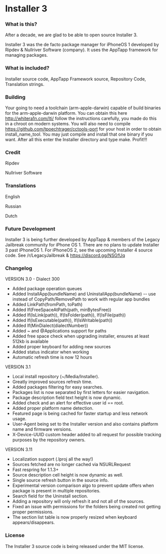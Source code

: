 # Installer 3

### What is this?

After a decade, we are glad to be able to open source Installer 3.

Installer 3 was the de facto package manager for iPhoneOS 1 developed by Ripdev & Nullriver Software (company). It uses the AppTapp framework for managing packages.

### What is included?

Installer source code, AppTapp Framework source, Repository Code, Translation strings.

### Building

Your going to need a toolchain (arm-apple-darwin) capable of build binaries for the arm-apple-darwin platform.
You can obtain this here http://whitera1n.com/lti/ follow the instructions carefully, you made do this in a chroot on modern systems.
You will also need to compile https://github.com/tpoechtrager/cctools-port for your host in order to obtain install_name_tool. You may just compile and install that one binary if you want.
After all this enter the Installer directory and type make. Profit!!!

### Credit

Ripdev

Nullriver Software

### Translations

English 

Russian 

Dutch

### Future Development

Installer 3 is being further developed by AppTapp & members of the Legacy Jailbreak community for iPhone OS 1. There are no plans to update Installer 3 past iPhoneOS 1. For iPhoneOS 2, see the upcoming Installer 4 source code. See /r/LegacyJailbreak & https://discord.gg/NSGfUq

### Changelog 

VERSION 3.0 - Dialect 300

- Added package operation queues
- Added InstallApp(bundleName) and UninstallApp(bundleName) -- use instead of CopyPath/RemovePath to work with regular app bundles
- Added LinkPath(fromPath, toPath)
- Added If(FreeSpaceAtPath(path, minBytesFree))
- Added If(IsLink(path)), If(IsFolder(path)), If(IsFile(path))
- Added If(IsExecutable(path)), If(IsWritable(path))
- Added If(MinDialect(dialectNumber))
- Added ~ and @Applications support for paths
- Added free space check when upgrading installer, ensures at least 512kb is available
- Added proper keyboard for adding new sources
- Added status indicator when working
- Automatic refresh time is now 12 hours


VERSION 3.1

- Local install repository (~/Media/Installer).
- Greatly improved sources refresh time.
- Added packages filtering for easy searches.
- Packages list is now separated by first letters for easier navigation.
- Package description field text height is now dynamic.
- Added check and an alert for effective user id == root.
- Added proper platform name detection.
- Featured page is being cached for faster startup and less network usage.
- User-Agent being set to the Installer version and also contains platform name and firmware versions.
- X-Device-UUID custom header added to all request for possible tracking purposes by the repository owners.


VERSION 3.11

- Localization support (.lproj all the way!)
- Sources fetched are no longer cached via NSURLRequest
- Fast respring for 1.1.3+
- Source description cell height is now dynamic as well.
- Single source refresh button in the source info.
- Experimental version comparison algo to prevent update offers when package is present in multiple repositories.
- Search field for the Uninstall section.
- Adding a repository will only refresh it and not all of the sources.
- Fixed an issue with permissions for the folders being created not getting proper permissions.
- The section list table is now properly resized when keyboard appears/disappears.

### License

The Installer 3 source code is being released under the MIT license.

